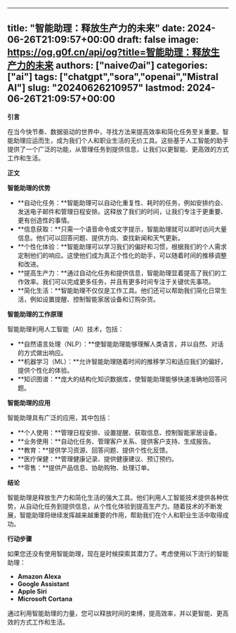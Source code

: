 
---
title: "智能助理：释放生产力的未来"
date: 2024-06-26T21:09:57+00:00
draft: false
image: https://og.g0f.cn/api/og?title=智能助理：释放生产力的未来
authors: ["naiveのai"]
categories: ["ai"]
tags: ["chatgpt","sora","openai","Mistral AI"]
slug: "20240626210957"
lastmod: 2024-06-26T21:09:57+00:00
---
**引言**

在当今快节奏、数据驱动的世界中，寻找方法来提高效率和简化任务至关重要。智能助理应运而生，成为我们个人和职业生活的无价工具。这些基于人工智能的助手提供了一个广泛的功能，从管理任务到提供信息，让我们以更智能、更高效的方式工作和生活。

**正文**

**智能助理的优势**

* **自动化任务：**智能助理可以自动化重复性、耗时的任务，例如安排约会、发送电子邮件和管理日程安排。这释放了我们的时间，让我们专注于更重要、更有创造性的事情。
* **信息获取：**只需一个语音命令或文字提示，智能助理就可以即时访问大量信息。他们可以回答问题、提供方向、查找新闻和天气更新。
* **个性化体验：**智能助理可以学习我们的偏好和习惯，根据我们的个人需求定制他们的响应。这使他们成为真正个性化的助手，可以随着时间的推移调整和改进。
* **提高生产力：**通过自动化任务和提供信息，智能助理显着提高了我们的工作效率。我们可以完成更多任务，并且有更多时间专注于关键优先事项。
* **简化生活：**智能助理不仅仅是工作工具。他们还可以帮助我们简化日常生活，例如设置提醒、控制智能家居设备和订购杂货。

**智能助理的工作原理**

智能助理利用人工智能（AI）技术，包括：

* **自然语言处理（NLP）：**使智能助理能够理解人类语言，并以自然、对话的方式做出响应。
* **机器学习（ML）：**允许智能助理随着时间的推移学习和适应我们的偏好，提供个性化的体验。
* **知识图谱：**庞大的结构化知识数据库，使智能助理能够快速准确地回答问题。

**智能助理的应用**

智能助理具有广泛的应用，其中包括：

* **个人使用：**管理日程安排、设置提醒、获取信息、控制智能家居设备。
* **业务使用：**自动化任务、管理客户关系、提供客户支持、生成报告。
* **教育：**提供学习资源、回答问题、提供个性化反馈。
* **医疗保健：**管理健康记录、提供健康建议、预订预约。
* **零售：**提供产品信息、协助购物、处理订单。

**结论**

智能助理是释放生产力和简化生活的强大工具。他们利用人工智能技术提供各种优势，从自动化任务到提供信息，从个性化体验到提高生产力。随着技术的不断发展，智能助理将继续发挥越来越重要的作用，帮助我们在个人和职业生活中取得成功。

**行动步骤**

如果您还没有使用智能助理，现在是时候探索其潜力了。考虑使用以下流行的智能助理：

* **Amazon Alexa**
* **Google Assistant**
* **Apple Siri**
* **Microsoft Cortana**

通过利用智能助理的力量，您可以释放时间的束缚，提高效率，并以更智能、更高效的方式工作和生活。